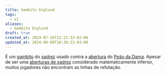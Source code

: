 ```yaml
---
title: Gambito Englund
tags:
  - v1
aliases:
  - Gambito Englund
draft: true
created_at: 2024-07-26T13:21:33-03:00
updated_at: 2024-09-09T10:39:22-03:00
---
```


É um [gambito](../../../../sementes/2024/07/01/Xadrez_Gambito.md) do [xadrez](../../../../sementes/2024/07/06/Xadrez.md) usado contra a [abertura](Xadrez_Aberturas.md) do [Peão da Dama](Xadrez_Abertura_de_Peao_da_Dama.md). Apesar de ser uma [aberturas de xadrez](Xadrez_Aberturas.md) considerado matematicamente inferior, muitos jogadores não encontram as linhas de refutação.